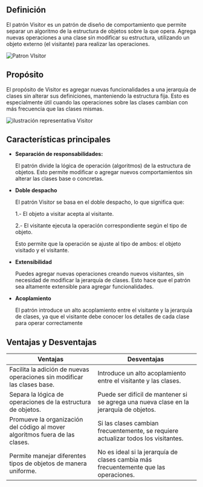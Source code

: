 ## Definición

El patrón Visitor es un patrón de diseño de comportamiento que permite separar un algoritmo de la estructura de objetos sobre la que opera. Agrega nuevas operaciones a una clase sin modificar su estructura, utilizando un objeto externo (el visitante) para realizar las operaciones.

![Patron VIsitor](https://refactoring.guru/images/patterns/diagrams/visitor/structure-es.png)

## Propósito

El propósito de Visitor es agregar nuevas funcionalidades a una jerarquía de clases sin alterar sus definiciones, manteniendo la estructura fija. Esto es especialmente útil cuando las operaciones sobre las clases cambian con más frecuencia que las clases mismas.

![ilustración representativa Visitor](https://refactoring.guru/images/patterns/content/visitor/visitor.png)

## Características principales

* **Separación de responsabilidades:**
   
    El patrón divide la lógica de operación (algoritmos) de la estructura de objetos. Esto permite modificar o agregar nuevos comportamientos sin alterar las clases base o concretas.

* **Doble despacho**
   
    El patrón Visitor se basa en el doble despacho, lo que significa que:

    1.- El objeto a visitar acepta al visitante.
    
    2.- El visitante ejecuta la operación correspondiente según el tipo de objeto.
    
    Esto permite que la operación se ajuste al tipo de ambos: el objeto visitado y el visitante.

* **Extensibilidad**
    
    Puedes agregar nuevas operaciones creando nuevos visitantes, sin necesidad de modificar la jerarquía de clases. Esto hace que el patrón sea altamente extensible para agregar funcionalidades.

* **Acoplamiento**
    
    El patrón introduce un alto acoplamiento entre el visitante y la jerarquía de clases, ya que el visitante debe conocer los detalles de cada clase para operar correctamente

## Ventajas y Desventajas

Ventajas | Desventajas
---------|------------
Facilita la adición de nuevas operaciones sin modificar las clases base.| Introduce un alto acoplamiento entre el visitante y las clases.
Separa la lógica de operaciones de la estructura de objetos.| Puede ser difícil de mantener si se agrega una nueva clase en la jerarquía de objetos.
Promueve la organización del código al mover algoritmos fuera de las clases.| Si las clases cambian frecuentemente, se requiere actualizar todos los visitantes.
Permite manejar diferentes tipos de objetos de manera uniforme.| No es ideal si la jerarquía de clases cambia más frecuentemente que las operaciones.